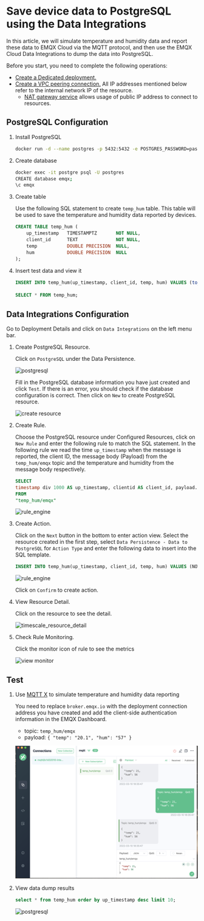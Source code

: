 # Save device data to PostgreSQL using the Data Integrations

In this article, we will simulate temperature and humidity data and report these data to EMQX Cloud via the MQTT protocol, and then use the EMQX Cloud Data Integrations to dump the data into PostgreSQL.

Before you start, you need to complete the following operations:

- [Create a Dedicated deployment.](../create/dedicated.md)
- [Create a VPC peering connection.](../deployments/vpc_peering.md) All IP addresses mentioned below refer to the internal network IP of the resource.
  - [NAT gateway service](../vas/nat-gateway.md) allows usage of public IP address to connect to resources.

## PostgreSQL Configuration

1. Install PostgreSQL

    ```bash
    docker run -d --name postgres -p 5432:5432 -e POSTGRES_PASSWORD=password postgres:14
    ```

2. Create database

    ```bash
    docker exec -it postgre psql -U postgres
    CREATE database emqx;
    \c emqx
    ```

3. Create table

    Use the following SQL statement to create `temp_hum` table. This table will be used to save the temperature and humidity data reported by devices.

    ```sql
    CREATE TABLE temp_hum (
        up_timestamp   TIMESTAMPTZ       NOT NULL,
        client_id      TEXT              NOT NULL,
        temp           DOUBLE PRECISION  NULL,
        hum            DOUBLE PRECISION  NULL
    );
    ```

4. Insert test data and view it

    ```sql
    INSERT INTO temp_hum(up_timestamp, client_id, temp, hum) VALUES (to_timestamp(1603963414), 'temp_hum-001', 19.1, 55);

    SELECT * FROM temp_hum;
    ```

## Data Integrations Configuration

Go to Deployment Details and click on `Data Integrations` on the left menu bar.

1. Create PostgreSQL Resource.

    Click on `PostgreSQL` under the Data Persistence.

    ![postgresql](./_assets/postgresql.png)

    Fill in the PostgreSQL database information you have just created and click `Test`. If there is an error, you should check if the database configuration is correct. Then click on `New` to create PostgreSQL resource.

    ![create resource](./_assets/postgresql_create_resource.png)

2. Create Rule.

    Choose the PostgreSQL resource under Configured Resources, click on `New Rule` and enter the following rule to match the SQL statement. In the following rule we read the time `up_timestamp` when the message is reported, the client ID, the message body (Payload) from the `temp_hum/emqx` topic and the temperature and humidity from the message body respectively.

    ```sql
    SELECT 
    timestamp div 1000 AS up_timestamp, clientid AS client_id, payload.temp AS temp, payload.hum AS hum
    FROM
    "temp_hum/emqx"
    ```

    ![rule_engine](./_assets/postgresql_new_rule.png)

3. Create Action.

    Click on the `Next` button in the bottom to enter action view. Select the resource created in the first step, select `Data Persistence - Data to PostgreSQL` for `Action Type` and enter the following data to insert into the SQL template.

    ```sql
    INSERT INTO temp_hum(up_timestamp, client_id, temp, hum) VALUES (NOW(), ${client_id}, ${temp}, ${hum})
    ```

    ![rule_engine](./_assets/postgresql_new_action.png)

    Click on `Confirm` to create action.

4. View Resource Detail.

    Click on the resource to see the detail.

    ![timescale_resource_detail](./_assets/postgresql_resource_detail.png)

5. Check Rule Monitoring.

    Click the monitor icon of rule to see the metrics

    ![view monitor](./_assets/postgresql_monitor.png)

## Test

1. Use [MQTT X](https://mqttx.app/) to simulate temperature and humidity data reporting

    You need to replace `broker.emqx.io` with the deployment connection address you have created and add the client-side authentication information in the EMQX Dashboard.

    - topic: `temp_hum/emqx`
    - payload: `{ "temp": "20.1", "hum": "57" }`

    ![MQTTX](./_assets/mqttx_publish.png)

2. View data dump results

    ```sql
    select * from temp_hum order by up_timestamp desc limit 10;
    ```

    ![postgresql](./_assets/postgresql_query_result.png)
